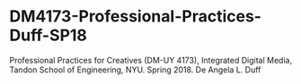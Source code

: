 # DM4173-Professional-Practices-Duff-SP18
Professional Practices for Creatives (DM-UY 4173), Integrated Digital Media, Tandon School of Engineering, NYU. Spring 2018. De Angela L. Duff